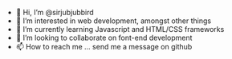 - 👋 Hi, I’m @sirjubjubbird
- 👀 I’m interested in web development, amongst other things
- 🌱 I’m currently learning Javascript and HTML/CSS frameworks
- 💞️ I’m looking to collaborate on font-end development
- 📫 How to reach me ... send me a message on github

<!---
sirjubjubbird/sirjubjubbird is a ✨ special ✨ repository because its `README.md` (this file) appears on your GitHub profile.
You can click the Preview link to take a look at your changes.
--->
